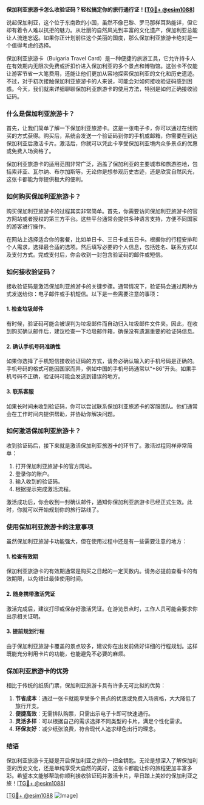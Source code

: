 **保加利亚旅游卡怎么收验证码？轻松搞定你的旅行通行证！[[TG💪+ @esim1088](https://t.me/s/esim1088)]**

说起保加利亚，这个位于东南欧的小国，虽然不像巴黎、罗马那样耳熟能详，但它却有着令人难以抗拒的魅力。从壮丽的自然风光到丰富的文化遗产，保加利亚总能让人流连忘返。如果你正计划前往这个美丽的国度，那么保加利亚旅游卡绝对是一个值得考虑的选择。

保加利亚旅游卡（Bulgaria Travel Card）是一种便捷的旅游工具，它允许持卡人在有效期内无限次免费或折扣价进入保加利亚的多个景点和博物馆。这张卡不仅能让游客节省一大笔费用，还能让他们更加从容地探索保加利亚的文化和历史遗迹。不过，对于初次接触保加利亚旅游卡的人来说，可能会对如何接收验证码感到困惑。今天，我们就来详细聊聊保加利亚旅游卡的使用方法，特别是如何正确接收验证码。

### 什么是保加利亚旅游卡？

首先，让我们简单了解一下保加利亚旅游卡。这是一张电子卡，你可以通过在线购买的方式获得。购买后，系统会发送一个验证码到你的手机或邮箱，你需要在到达保加利亚后激活卡片。激活后，你就可以凭此卡享受保加利亚境内众多景点的优惠或免费入场资格了。

保加利亚旅游卡的适用范围非常广泛，涵盖了保加利亚的主要城市和旅游胜地，包括索非亚、瓦尔纳、布尔加斯等。无论你是想参观历史古迹，还是欣赏自然风光，这张卡都能为你提供极大的便利。

### 如何购买保加利亚旅游卡？

购买保加利亚旅游卡的过程其实非常简单。首先，你需要访问保加利亚旅游卡的官方网站或者授权的第三方平台。这些平台通常会提供多种语言支持，方便不同国家的游客进行操作。

在网站上选择适合你的套餐，比如单日卡、三日卡或五日卡。根据你的行程安排和个人需求，选择最合适的选项。然后填写必要的个人信息，包括姓名、联系方式以及支付方式。完成支付后，你会收到一封包含验证码的邮件或短信。

### 如何接收验证码？

接收验证码是激活保加利亚旅游卡的关键步骤。通常情况下，验证码会通过两种方式发送给你：电子邮件或手机短信。以下是一些需要注意的事项：

#### 1. 检查垃圾邮件

有时候，验证码可能会被误判为垃圾邮件而自动归入垃圾邮件文件夹。因此，在收到购买确认邮件后，建议检查一下垃圾邮件箱，确保没有遗漏重要的验证码信息。

#### 2. 确认手机号码准确性

如果你选择了手机短信接收验证码的方式，请务必确认输入的手机号码是正确的。手机号码的格式可能因国家而异，例如中国的手机号码通常以“+86”开头。如果手机号码不正确，验证码可能会发送到错误的地方。

#### 3. 联系客服

如果长时间未收到验证码，你可以尝试联系保加利亚旅游卡的客服团队。他们通常会在工作时间内提供帮助，并协助你解决问题。

### 如何激活保加利亚旅游卡？

收到验证码后，接下来就是激活保加利亚旅游卡的环节了。激活过程同样非常简单：

1. 打开保加利亚旅游卡的官方网站。
2. 登录你的账户。
3. 输入收到的验证码。
4. 根据提示完成激活流程。

激活成功后，你会收到一封确认邮件，通知你保加利亚旅游卡已经正式生效。此时，你就可以开始规划你的旅行路线了。

### 使用保加利亚旅游卡的注意事项

虽然保加利亚旅游卡功能强大，但在使用过程中还是有一些需要注意的地方：

#### 1. 检查有效期

保加利亚旅游卡的有效期通常是购买之日起的一定天数内。请务必提前查看卡的有效期限，以免错过最佳使用时间。

#### 2. 随身携带激活凭证

激活完成后，建议打印或保存好激活凭证。在游览景点时，工作人员可能会要求你出示相关证明。

#### 3. 提前规划行程

由于保加利亚旅游卡覆盖的景点较多，建议你在出发前做好详细的行程规划。这样既能充分利用卡片的功能，也能避免不必要的麻烦。

### 保加利亚旅游卡的优势

相比于传统的纸质门票，保加利亚旅游卡具有许多无可比拟的优势：

1. **节省成本**：通过一张卡就能享受多个景点的优惠或免费入场资格，大大降低了旅行开支。
2. **便捷高效**：无需排队购票，只需出示电子卡即可快速通行。
3. **灵活多样**：可以根据自己的需求选择不同类型的卡片，满足个性化需求。
4. **环保友好**：减少纸张浪费，符合现代人追求绿色出行的理念。

### 结语

保加利亚旅游卡无疑是开启保加利亚之旅的一把金钥匙。无论是想深入了解保加利亚的历史文化，还是单纯享受大自然的美好，这张卡都能让你的旅程更加丰富多彩。希望本文能够帮助你顺利接收验证码并激活卡片，早日踏上美妙的保加利亚之旅！[[TG💪+ @esim1088](https://t.me/s/esim1088)] 

[[TG💪+ @esim1088](https://t.me/s/esim1088) ![Image](https://i.postimg.cc/4NQfJmqS/Snipaste-2025-05-13-00-14-12.png)]